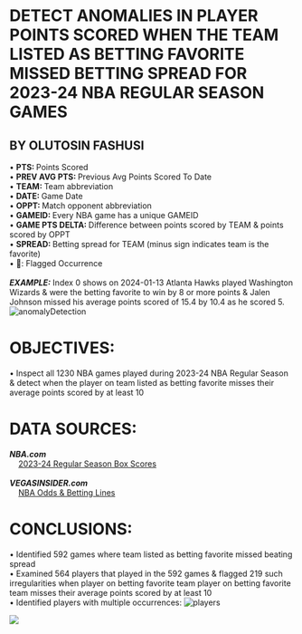 # DETECT ANOMALIES IN PLAYER POINTS SCORED WHEN THE TEAM LISTED AS BETTING FAVORITE MISSED BETTING SPREAD FOR 2023-24 NBA REGULAR SEASON GAMES
## BY OLUTOSIN FASHUSI
• <b> PTS: </b> Points Scored <br> 
• <b> PREV AVG PTS: </b> Previous Avg Points Scored To Date <br> 
• <b> TEAM: </b> Team abbreviation <br> 
• <b> DATE:  </b> Game Date <br> 
• <b> OPPT: </b> Match opponent abbreviation <br> 
• <b> GAMEID: </b> Every NBA game has a unique GAMEID <br> 
• <b> GAME PTS DELTA: </b> Difference between points scored by TEAM & points scored by OPPT<br> 
• <b> SPREAD: </b> Betting spread for TEAM (minus sign indicates team is the favorite) <br> 
• 🚩: </b> Flagged Occurrence  <br><br>
<b><i>EXAMPLE:</b></i> Index 0 shows on 2024-01-13 Atlanta Hawks played Washington Wizards & were the betting favorite to win by 8 or more points & Jalen Johnson missed his average points scored of 15.4 by 10.4 as he scored 5.
![anomalyDetection](https://github.com/user-attachments/assets/859d0dcc-e304-4b0e-928e-d39a07603cfe)
# OBJECTIVES:
• Inspect all 1230 NBA games played during 2023-24 NBA Regular Season & detect when the player on team listed as betting favorite misses their average points scored by at least 10
# DATA SOURCES: 
<b><i>NBA.com</i></b><br>
&nbsp;&nbsp;&nbsp; [2023-24 Regular Season Box Scores](https://www.nba.com/stats/teams/boxscores?Season=2023-24&SeasonType=Regular%20Season&dir=A&sort=GDATE) <br>
<br>
<i><b>VEGASINSIDER.com</i></b><br>
&nbsp;&nbsp;&nbsp; [NBA Odds & Betting Lines](https://www.vegasinsider.com/nba/odds/las-vegas) 
<br>
# CONCLUSIONS:
• Identified 592 games where team listed as betting favorite missed beating spread <br>
• Examined 564 players that played in the 592 games & flagged 219 such irregularities when player on betting favorite team player on betting favorite team misses their average points scored by at least 10  <br>
• Identified players with multiple occurrences: 
![players](https://github.com/user-attachments/assets/94c34736-5005-4e0c-8f98-2544ee29638b)


![](https://komarev.com/ghpvc/?username=your-olutosinfashusi)
